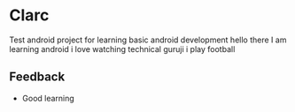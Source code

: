 # Clarc
Test android project for learning basic android development
hello there I am learning android
i love watching technical guruji
i play football

## Feedback
- Good learning
